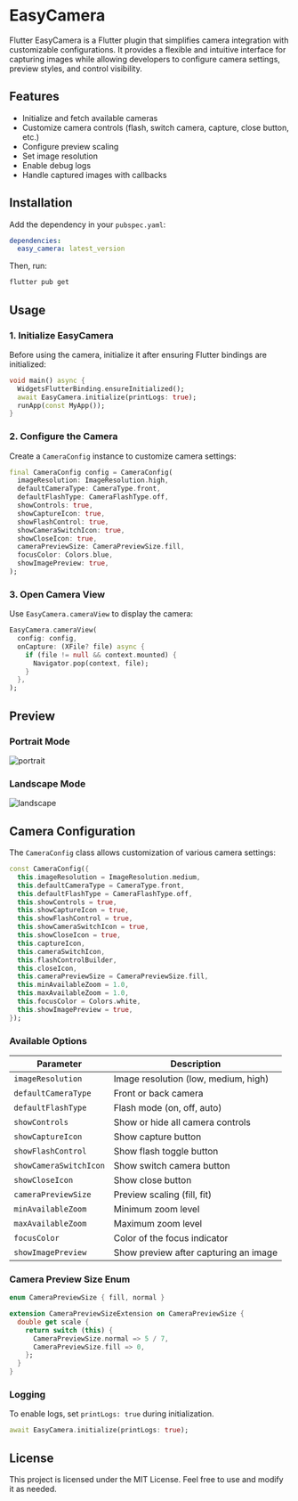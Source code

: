 # EasyCamera

Flutter EasyCamera is a Flutter plugin that simplifies camera integration with customizable configurations. It provides a flexible and intuitive interface for capturing images while allowing developers to configure camera settings, preview styles, and control visibility.

## Features
- Initialize and fetch available cameras
- Customize camera controls (flash, switch camera, capture, close button, etc.)
- Configure preview scaling
- Set image resolution
- Enable debug logs
- Handle captured images with callbacks

## Installation

Add the dependency in your `pubspec.yaml`:
```yaml
dependencies:
  easy_camera: latest_version
```

Then, run:
```sh
flutter pub get
```

## Usage

### 1. Initialize EasyCamera
Before using the camera, initialize it after ensuring Flutter bindings are initialized:

```dart
void main() async {
  WidgetsFlutterBinding.ensureInitialized();
  await EasyCamera.initialize(printLogs: true);
  runApp(const MyApp());
}
```

### 2. Configure the Camera
Create a `CameraConfig` instance to customize camera settings:

```dart
final CameraConfig config = CameraConfig(
  imageResolution: ImageResolution.high,
  defaultCameraType: CameraType.front,
  defaultFlashType: CameraFlashType.off,
  showControls: true,
  showCaptureIcon: true,
  showFlashControl: true,
  showCameraSwitchIcon: true,
  showCloseIcon: true,
  cameraPreviewSize: CameraPreviewSize.fill,
  focusColor: Colors.blue,
  showImagePreview: true,
);
```

### 3. Open Camera View
Use `EasyCamera.cameraView` to display the camera:

```dart
EasyCamera.cameraView(
  config: config,
  onCapture: (XFile? file) async {
    if (file != null && context.mounted) {
      Navigator.pop(context, file);
    }
  },
);
```

## Preview

### Portrait Mode

![portrait](https://github.com/user-attachments/assets/fc6555ed-c4fa-48ce-bdac-bb041f33a6f9)

### Landscape Mode

![landscape](https://github.com/user-attachments/assets/b329a8b3-6898-4162-9e49-ab5916a55e95)


## Camera Configuration

The `CameraConfig` class allows customization of various camera settings:

```dart
const CameraConfig({
  this.imageResolution = ImageResolution.medium,
  this.defaultCameraType = CameraType.front,
  this.defaultFlashType = CameraFlashType.off,
  this.showControls = true,
  this.showCaptureIcon = true,
  this.showFlashControl = true,
  this.showCameraSwitchIcon = true,
  this.showCloseIcon = true,
  this.captureIcon,
  this.cameraSwitchIcon,
  this.flashControlBuilder,
  this.closeIcon,
  this.cameraPreviewSize = CameraPreviewSize.fill,
  this.minAvailableZoom = 1.0,
  this.maxAvailableZoom = 1.0,
  this.focusColor = Colors.white,
  this.showImagePreview = true,
});
```

### Available Options
| Parameter                | Description                                      |
|--------------------------|--------------------------------------------------|
| `imageResolution`        | Image resolution (low, medium, high)             |
| `defaultCameraType`      | Front or back camera                             |
| `defaultFlashType`       | Flash mode (on, off, auto)                       |
| `showControls`           | Show or hide all camera controls                 |
| `showCaptureIcon`        | Show capture button                              |
| `showFlashControl`       | Show flash toggle button                         |
| `showCameraSwitchIcon`   | Show switch camera button                        |
| `showCloseIcon`          | Show close button                                |
| `cameraPreviewSize`      | Preview scaling (fill, fit)                      |
| `minAvailableZoom`       | Minimum zoom level                               |
| `maxAvailableZoom`       | Maximum zoom level                               |
| `focusColor`             | Color of the focus indicator                     |
| `showImagePreview`       | Show preview after capturing an image            |

### Camera Preview Size Enum

```dart
enum CameraPreviewSize { fill, normal }

extension CameraPreviewSizeExtension on CameraPreviewSize {
  double get scale {
    return switch (this) {
      CameraPreviewSize.normal => 5 / 7,
      CameraPreviewSize.fill => 0,
    };
  }
}
```

### Logging
To enable logs, set `printLogs: true` during initialization.

```dart
await EasyCamera.initialize(printLogs: true);
```

## License
This project is licensed under the MIT License. Feel free to use and modify it as needed.
